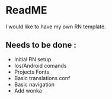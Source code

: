# ReadME

I would like to have my own RN template.

## Needs to be done :

- Initial RN setup
- Ios/Android comands
- Projects Fonts
- Basic translations conf
- Basic navigation
- Add wonka
